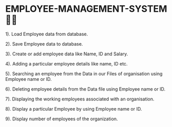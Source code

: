 # EMPLOYEE-MANAGEMENT-SYSTEM 👨‍💻

1). Load Employee data from database.

2). Save Employee data to database.

3). Create or add employee data like Name, ID and Salary.

4). Adding a particular employee details like name, ID etc.

5). Searching an employee from the Data in our Files of organisation using Employee name or ID.

6). Deleting employee details from the Data file using Employee name or ID.

7). Displaying the working employees associated with an organisation.

8). Display a particular Employee by using Employee name or ID.

9). Display number of employees of the organization.
